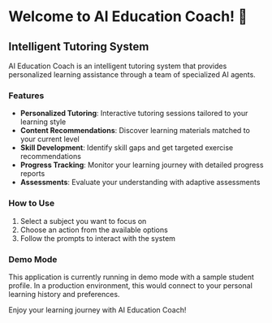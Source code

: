 # Welcome to AI Education Coach! 👋

## Intelligent Tutoring System

AI Education Coach is an intelligent tutoring system that provides personalized learning assistance through a team of specialized AI agents.

### Features

- **Personalized Tutoring**: Interactive tutoring sessions tailored to your learning style
- **Content Recommendations**: Discover learning materials matched to your current level
- **Skill Development**: Identify skill gaps and get targeted exercise recommendations
- **Progress Tracking**: Monitor your learning journey with detailed progress reports
- **Assessments**: Evaluate your understanding with adaptive assessments

### How to Use

1. Select a subject you want to focus on
2. Choose an action from the available options
3. Follow the prompts to interact with the system

### Demo Mode

This application is currently running in demo mode with a sample student profile. In a production environment, this would connect to your personal learning history and preferences.

Enjoy your learning journey with AI Education Coach!